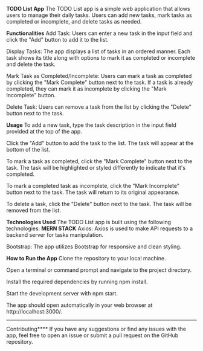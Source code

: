**TODO List App**
The TODO List app is a simple web application that allows users to manage their daily tasks. Users can add new tasks, mark tasks as completed or incomplete, and delete tasks as needed.

**Functionalities**
Add Task: Users can enter a new task in the input field and click the "Add" button to add it to the list.

Display Tasks: The app displays a list of tasks in an ordered manner. Each task shows its title along with options to mark it as completed or incomplete and delete the task.

Mark Task as Completed/Incomplete: Users can mark a task as completed by clicking the "Mark Complete" button next to the task. If a task is already completed, they can mark it as incomplete by clicking the "Mark Incomplete" button.

Delete Task: Users can remove a task from the list by clicking the "Delete" button next to the task.

**Usage**
To add a new task, type the task description in the input field provided at the top of the app.

Click the "Add" button to add the task to the list. The task will appear at the bottom of the list.

To mark a task as completed, click the "Mark Complete" button next to the task. The task will be highlighted or styled differently to indicate that it's completed.

To mark a completed task as incomplete, click the "Mark Incomplete" button next to the task. The task will return to its original appearance.

To delete a task, click the "Delete" button next to the task. The task will be removed from the list.

**Technologies Used**
The TODO List app is built using the following technologies:
**MERN STACK**
Axios: Axios is used to make API requests to a backend server for tasks manipulation.

Bootstrap: The app utilizes Bootstrap for responsive and clean styling.

**How to Run the App**
Clone the repository to your local machine.

Open a terminal or command prompt and navigate to the project directory.

Install the required dependencies by running npm install.

Start the development server with npm start.

The app should open automatically in your web browser at http://localhost:3000/.
****
Contributing****
If you have any suggestions or find any issues with the app, feel free to open an issue or submit a pull request on the GitHub repository.
